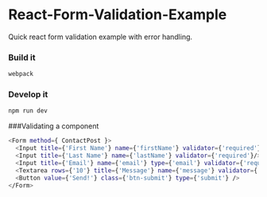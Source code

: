 # React-Form-Validation-Example
Quick react form validation example with error handling.


### Build it

```bash
webpack
```

### Develop it

```bash
npm run dev

```

###Validating a component

```bash
<Form method={ ContactPost }>
  <Input title={'First Name'} name={'firstName'} validator={'required'} />
  <Input title={'Last Name'} name={'lastName'} validator={'required'}/>
  <Input title={'Email'} name={'email'} type={'email'} validator={'required, email'} />
  <Textarea rows={'10'} title={'Message'} name={'message'} validator={'required'} />
  <Button value={'Send!'} class={'btn-submit'} type={'submit'} />
</Form>

```
